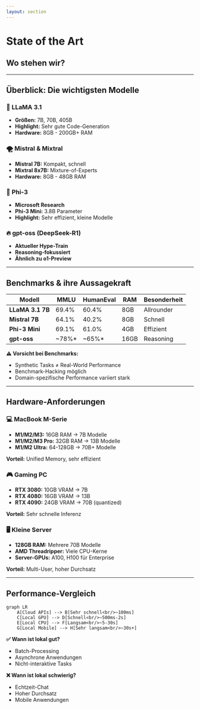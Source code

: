 ```yaml
---
layout: section
---
```


# State of the Art
## Wo stehen wir?

---

## Überblick: Die wichtigsten Modelle

<div class="grid grid-cols-2 gap-6">

<div>

### 🦙 **LLaMA 3.1**
- **Größen:** 7B, 70B, 405B
- **Highlight:** Sehr gute Code-Generation
- **Hardware:** 8GB - 200GB+ RAM

### 🌪️ **Mistral & Mixtral**
- **Mistral 7B:** Kompakt, schnell
- **Mixtral 8x7B:** Mixture-of-Experts
- **Hardware:** 8GB - 48GB RAM

</div>

<div v-click>

### 🔬 **Phi-3**
- **Microsoft Research**
- **Phi-3 Mini:** 3.8B Parameter
- **Highlight:** Sehr effizient, kleine Modelle

### 🔥 **gpt-oss (DeepSeek-R1)**
- **Aktueller Hype-Train**
- **Reasoning-fokussiert**
- **Ähnlich zu o1-Preview**

</div>

</div>

---

## Benchmarks & ihre Aussagekraft

<div class="overflow-x-auto">

| Modell | MMLU | HumanEval | RAM | Besonderheit |
|--------|------|-----------|-----|--------------|
| **LLaMA 3.1 7B** | 69.4% | 60.4% | 8GB | Allrounder |
| **Mistral 7B** | 64.1% | 40.2% | 8GB | Schnell |
| **Phi-3 Mini** | 69.1% | 61.0% | 4GB | Effizient |
| **gpt-oss** | ~78%* | ~65%* | 16GB | Reasoning |

</div>

<v-click>

<div class="mt-6 p-4 bg-orange-100 rounded-lg color-black">
<strong>⚠️ Vorsicht bei Benchmarks:</strong>
<ul>
<li>Synthetic Tasks ≠ Real-World Performance</li>
<li>Benchmark-Hacking möglich</li>
<li>Domain-spezifische Performance variiert stark</li>
</ul>
</div>

</v-click>

---

## Hardware-Anforderungen

<div class="grid grid-cols-3 gap-6">

<div>

### 💻 **MacBook M-Serie**
- **M1/M2/M3:** 16GB RAM → 7B Modelle
- **M1/M2/M3 Pro:** 32GB RAM → 13B Modelle  
- **M1/M2 Ultra:** 64-128GB → 70B+ Modelle

<v-click>

**Vorteil:** Unified Memory, sehr effizient

</v-click>

</div>

<div v-click>

### 🎮 **Gaming PC**
- **RTX 3080:** 10GB VRAM → 7B
- **RTX 4080:** 16GB VRAM → 13B
- **RTX 4090:** 24GB VRAM → 70B (quantized)

**Vorteil:** Sehr schnelle Inferenz

</div>

<div v-click>

### 🖥️ **Kleine Server**
- **128GB RAM:** Mehrere 70B Modelle
- **AMD Threadripper:** Viele CPU-Kerne
- **Server-GPUs:** A100, H100 für Enterprise

**Vorteil:** Multi-User, hoher Durchsatz

</div>

</div>

---

## Performance-Vergleich

<div class="text-center">

```mermaid
graph LR
    A[Cloud APIs] --> B[Sehr schnell<br/>~100ms]
    C[Local GPU] --> D[Schnell<br/>~500ms-2s]
    E[Local CPU] --> F[Langsam<br/>~5-30s]
    G[Local Mobile] --> H[Sehr langsam<br/>~30s+]
```

</div>

<v-click>

<div class="mt-6 grid grid-cols-2 gap-6">

<div class="p-4 bg-green-100 rounded-lg">
<strong>✅ Wann ist lokal gut?</strong>
<ul>
<li>Batch-Processing</li>
<li>Asynchrone Anwendungen</li>
<li>Nicht-interaktive Tasks</li>
</ul>
</div>

<div class="p-4 bg-red-100 rounded-lg">
<strong>❌ Wann ist lokal schwierig?</strong>
<ul>
<li>Echtzeit-Chat</li>
<li>Hoher Durchsatz</li>
<li>Mobile Anwendungen</li>
</ul>
</div>

</div>

</v-click>
